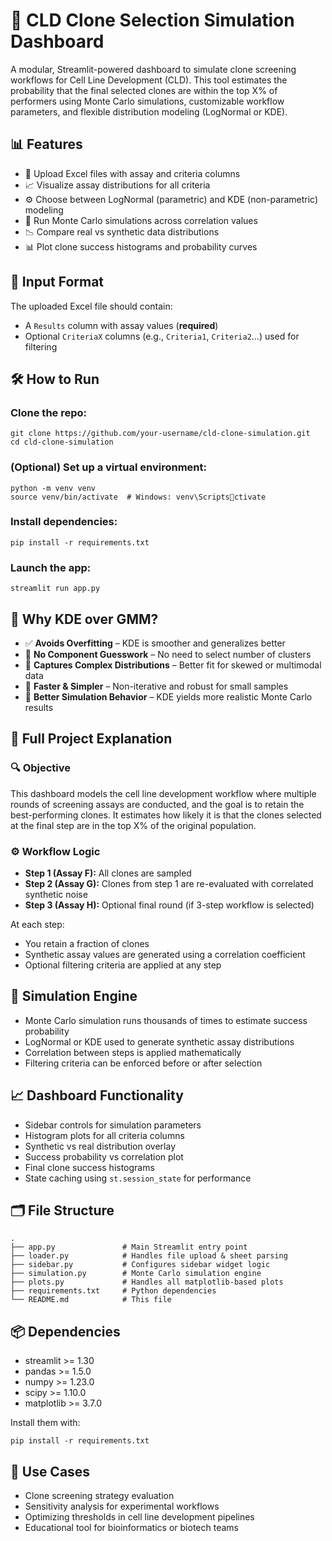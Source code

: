 # 🧬 CLD Clone Selection Simulation Dashboard

A modular, Streamlit-powered dashboard to simulate clone screening workflows for Cell Line Development (CLD). This tool estimates the probability that the final selected clones are within the top X% of performers using Monte Carlo simulations, customizable workflow parameters, and flexible distribution modeling (LogNormal or KDE).

## 📊 Features

- 📁 Upload Excel files with assay and criteria columns  
- 📈 Visualize assay distributions for all criteria  
- ⚙️ Choose between LogNormal (parametric) and KDE (non-parametric) modeling  
- 🔁 Run Monte Carlo simulations across correlation values  
- 📉 Compare real vs synthetic data distributions  
- 📊 Plot clone success histograms and probability curves  

## 📁 Input Format

The uploaded Excel file should contain:

- A `Results` column with assay values (**required**)  
- Optional `CriteriaX` columns (e.g., `Criteria1`, `Criteria2`…) used for filtering  

## 🛠 How to Run

### Clone the repo:
```
git clone https://github.com/your-username/cld-clone-simulation.git
cd cld-clone-simulation
```

### (Optional) Set up a virtual environment:
```
python -m venv venv
source venv/bin/activate  # Windows: venv\Scriptsctivate
```

### Install dependencies:
```
pip install -r requirements.txt
```

### Launch the app:
```
streamlit run app.py
```

## 🧠 Why KDE over GMM?

- ✅ **Avoids Overfitting** – KDE is smoother and generalizes better  
- 🎯 **No Component Guesswork** – No need to select number of clusters  
- 📐 **Captures Complex Distributions** – Better fit for skewed or multimodal data  
- 🚀 **Faster & Simpler** – Non-iterative and robust for small samples  
- 🔁 **Better Simulation Behavior** – KDE yields more realistic Monte Carlo results  

## 🧬 Full Project Explanation

### 🔍 Objective

This dashboard models the cell line development workflow where multiple rounds of screening assays are conducted, and the goal is to retain the best-performing clones. It estimates how likely it is that the clones selected at the final step are in the top X% of the original population.

### ⚙️ Workflow Logic

- **Step 1 (Assay F):** All clones are sampled  
- **Step 2 (Assay G):** Clones from step 1 are re-evaluated with correlated synthetic noise  
- **Step 3 (Assay H):** Optional final round (if 3-step workflow is selected)  

At each step:
- You retain a fraction of clones  
- Synthetic assay values are generated using a correlation coefficient  
- Optional filtering criteria are applied at any step  

## 🧪 Simulation Engine

- Monte Carlo simulation runs thousands of times to estimate success probability  
- LogNormal or KDE used to generate synthetic assay distributions  
- Correlation between steps is applied mathematically  
- Filtering criteria can be enforced before or after selection  

## 📈 Dashboard Functionality

- Sidebar controls for simulation parameters  
- Histogram plots for all criteria columns  
- Synthetic vs real distribution overlay  
- Success probability vs correlation plot  
- Final clone success histograms  
- State caching using `st.session_state` for performance  

## 🗂️ File Structure

```
.
├── app.py               # Main Streamlit entry point
├── loader.py            # Handles file upload & sheet parsing
├── sidebar.py           # Configures sidebar widget logic
├── simulation.py        # Monte Carlo simulation engine
├── plots.py             # Handles all matplotlib-based plots
├── requirements.txt     # Python dependencies
└── README.md            # This file
```

## 📦 Dependencies

- streamlit >= 1.30  
- pandas >= 1.5.0  
- numpy >= 1.23.0  
- scipy >= 1.10.0  
- matplotlib >= 3.7.0

Install them with:
```
pip install -r requirements.txt
```

## 📌 Use Cases

- Clone screening strategy evaluation  
- Sensitivity analysis for experimental workflows  
- Optimizing thresholds in cell line development pipelines  
- Educational tool for bioinformatics or biotech teams  
